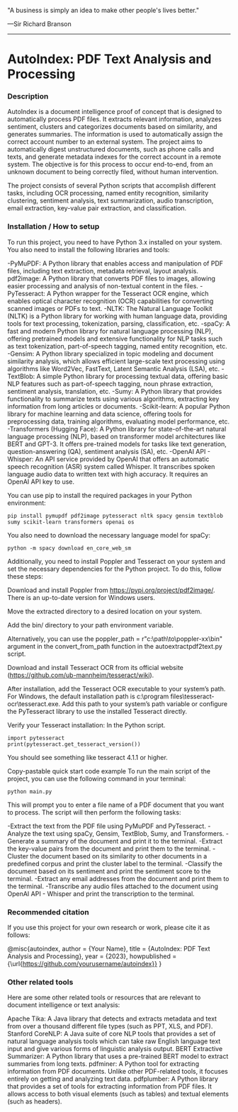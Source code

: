 
"A business is simply an idea to make other people's lives better."

—Sir Richard Branson

---

# AutoIndex: PDF Text Analysis and Processing
### Description
AutoIndex is a document intelligence proof of concept that is designed to automatically process PDF files. It extracts relevant information, analyzes sentiment, clusters and categorizes documents based on similarity, and generates summaries. The information is used to automatically assign the correct account number to an external system. The project aims to automatically digest unstructured documents, such as phone calls and texts, and generate metadata indexes for the correct account in a remote system. The objective is for this process to occur end-to-end, from an unknown document to being correctly filed, without human intervention.

The project consists of several Python scripts that accomplish different tasks, including OCR processing, named entity recognition, similarity clustering, sentiment analysis, text summarization, audio transcription, email extraction, key-value pair extraction, and classification.

### Installation / How to setup
To run this project, you need to have Python 3.x installed on your system. You also need to install the following libraries and tools:

-PyMuPDF: A Python library that enables access and manipulation of PDF files, including text extraction, metadata retrieval, layout analysis.
pdf2image: A Python library that converts PDF files to images, allowing easier processing and analysis of non-textual content in the files.
-PyTesseract: A Python wrapper for the Tesseract OCR engine, which enables optical character recognition (OCR) capabilities for converting scanned images or PDFs to text.
-NLTK: The Natural Language Toolkit (NLTK) is a Python library for working with human language data, providing tools for text processing, tokenization, parsing, classification, etc.
-spaCy: A fast and modern Python library for natural language processing (NLP), offering pretrained models and extensive functionality for NLP tasks such as text tokenization, part-of-speech tagging, named entity recognition, etc.
-Gensim: A Python library specialized in topic modeling and document similarity analysis, which allows efficient large-scale text processing using algorithms like Word2Vec, FastText, Latent Semantic Analysis (LSA), etc.
-TextBlob: A simple Python library for processing textual data, offering basic NLP features such as part-of-speech tagging, noun phrase extraction, sentiment analysis, translation, etc.
-Sumy: A Python library that provides functionality to summarize texts using various algorithms, extracting key information from long articles or documents.
-Scikit-learn: A popular Python library for machine learning and data science, offering tools for preprocessing data, training algorithms, evaluating model performance, etc.
-Transformers (Hugging Face): A Python library for state-of-the-art natural language processing (NLP), based on transformer model architectures like BERT and GPT-3. It offers pre-trained models for tasks like text generation, question-answering (QA), sentiment analysis (SA), etc.
-OpenAI API - Whisper: An API service provided by OpenAI that offers an automatic speech recognition (ASR) system called Whisper. It transcribes spoken language audio data to written text with high accuracy. It requires an OpenAI API key to use.

You can use pip to install the required packages in your Python environment:
```
pip install pymupdf pdf2image pytesseract nltk spacy gensim textblob sumy scikit-learn transformers openai os
```
You also need to download the necessary language model for spaCy:
```
python -m spacy download en_core_web_sm
```
Additionally, you need to install Poppler and Tesseract on your system and set the necessary dependencies for the Python project. To do this, follow these steps:

Download and install Poppler from https://pypi.org/project/pdf2image/. There is an up-to-date version for Windows users.

Move the extracted directory to a desired location on your system.

Add the bin/ directory to your path environment variable.

Alternatively, you can use the poppler_path = r"c:\path\to\poppler-xx\bin" argument in the convert_from_path function in the autoextractpdf2text.py script.

Download and install Tesseract OCR from its official website (https://github.com/ub-mannheim/tesseract/wiki).

After installation, add the Tesseract OCR executable to your system’s path. For Windows, the default installation path is c:\program files\tesseract-ocr\tesseract.exe. Add this path to your system’s path variable or configure the PyTesseract library to use the installed Tesseract directly.

Verify your Tesseract installation: In the Python script.
```
import pytesseract
print(pytesseract.get_tesseract_version())
```
You should see something like tesseract 4.1.1 or higher.

Copy-pastable quick start code example
To run the main script of the project, you can use the following command in your terminal:
```
python main.py
```
This will prompt you to enter a file name of a PDF document that you want to process. The script will then perform the following tasks:

-Extract the text from the PDF file using PyMuPDF and PyTesseract.
-Analyze the text using spaCy, Gensim, TextBlob, Sumy, and Transformers.
-Generate a summary of the document and print it to the terminal.
-Extract the key-value pairs from the document and print them to the terminal.
-Cluster the document based on its similarity to other documents in a predefined corpus and print the cluster label to the terminal.
-Classify the document based on its sentiment and print the sentiment score to the terminal.
-Extract any email addresses from the document and print them to the terminal.
-Transcribe any audio files attached to the document using OpenAI API - Whisper and print the transcription to the terminal.

### Recommended citation
If you use this project for your own research or work, please cite it as follows:

@misc{autoindex,
  author = {Your Name},
  title = {AutoIndex: PDF Text Analysis and Processing},
  year = {2023},
  howpublished = {\url{https://github.com/yourusername/autoindex}}
}

### Other related tools
Here are some other related tools or resources that are relevant to document intelligence or text analysis:

Apache Tika: A Java library that detects and extracts metadata and text from over a thousand different file types (such as PPT, XLS, and PDF).
Stanford CoreNLP: A Java suite of core NLP tools that provides a set of natural language analysis tools which can take raw English language text input and give various forms of linguistic analysis output.
BERT Extractive Summarizer: A Python library that uses a pre-trained BERT model to extract summaries from long texts.
pdfminer: A Python tool for extracting information from PDF documents. Unlike other PDF-related tools, it focuses entirely on getting and analyzing text data.
pdfplumber: A Python library that provides a set of tools for extracting information from PDF files. It allows access to both visual elements (such as tables) and textual elements (such as headers).
